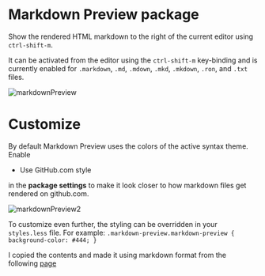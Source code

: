 # Markdown Preview package

Show the rendered HTML markdown to the right of the current editor using `ctrl-shift-m`.

It can be activated from the editor using the `ctrl-shift-m` key-binding and is currently enabled for `.markdown`, `.md`, `.mdown`, `.mkd`, `.mkdown`, `.ron`, and `.txt` files.

![markdownPreview](https://cloud.githubusercontent.com/assets/378023/10013086/24cad23e-6149-11e5-90e6-663009210218.png)

# Customize

By default Markdown Preview uses the colors of the active syntax theme. Enable

- Use GitHub.com style

in the __package settings__ to make it look closer to how markdown files get rendered on github.com.

![markdownPreview2](https://cloud.githubusercontent.com/assets/378023/10013087/24ccc7ec-6149-11e5-97ea-53a842a715ea.png)

To customize even further, the styling can be overridden in your `styles.less` file. For example:
`
.markdown-preview.markdown-preview {
  background-color: #444;
}
`

I copied the contents and made it using markdown format from the following [page](https://github.com/atom/markdown-preview)
